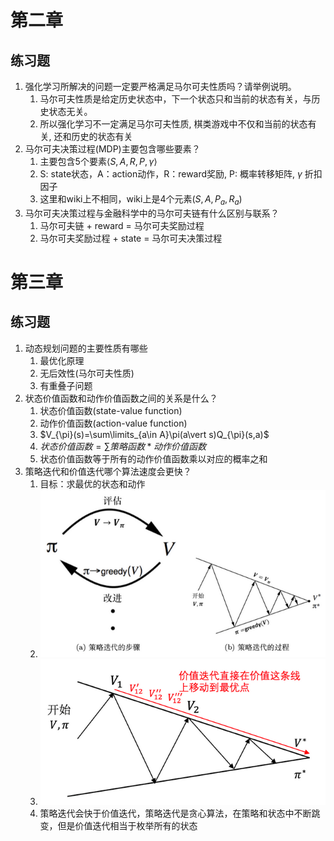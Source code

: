 # 第二章
## 练习题
1. 强化学习所解决的问题一定要严格满足马尔可夫性质吗？请举例说明。
    1. 马尔可夫性质是给定历史状态中，下一个状态只和当前的状态有关，与历史状态无关。
    1. 所以强化学习不一定满足马尔可夫性质, 棋类游戏中不仅和当前的状态有关, 还和历史的状态有关
1. 马尔可夫决策过程(MDP)主要包含哪些要素？
    1. 主要包含5个要素$\langle S,A,R,P,\gamma \rangle$
    1. S: state状态，A：action动作，R：reward奖励, P: 概率转移矩阵, $\gamma$ 折扣因子
    1. 这里和wiki上不相同，wiki上是4个元素$(S,A,P_{a},R_{a})$
1. 马尔可夫决策过程与金融科学中的马尔可夫链有什么区别与联系？
    1. 马尔可夫链 + reward = 马尔可夫奖励过程
    1. 马尔可夫奖励过程 + state = 马尔可夫决策过程

# 第三章
## 练习题
1. 动态规划问题的主要性质有哪些
    1. 最优化原理
    1. 无后效性(马尔可夫性质)
    1. 有重叠子问题
1. 状态价值函数和动作价值函数之间的关系是什么？
    1. 状态价值函数(state-value function)
    1. 动作价值函数(action-value function)
    1. $V_{\pi}(s)=\sum\limits_{a\in A}\pi(a\vert s)Q_{\pi}(s,a)$
    1. $状态价值函数=\sum 策略函数*动作价值函数$
    1. 状态价值函数等于所有的动作价值函数乘以对应的概率之和
1. 策略迭代和价值迭代哪个算法速度会更快？
    1. 目标：求最优的状态和动作
    1. ![](./img/policy_iter.png)
    1. ![](./img/value_iter.png)
    1. 策略迭代会快于价值迭代，策略迭代是贪心算法，在策略和状态中不断跳变，但是价值迭代相当于枚举所有的状态